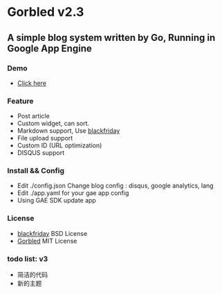 Gorbled v2.3
============

A simple blog system written by Go, Running in Google App Engine
--------------------------------------------------------------------------------------------------------

### Demo
* [Click here](http://blog.specode.org)

### Feature
* Post article
* Custom widget, can sort.
* Markdown support, Use [blackfriday](https://github.com/russross/blackfriday)
* File upload support
* Custom ID (URL optimization)
* DISQUS support

### Install && Config
* Edit ./config.json Change blog config : disqus, google analytics, lang
* Edit ./app.yaml for your gae app config
* Using GAE SDK update app

### License
* [blackfriday](https://github.com/russross/blackfriday) BSD License
* [Gorbled](https://github.com/specode/Gorbled) MIT License

### todo list: v3
* 简洁的代码
* 新的主题

